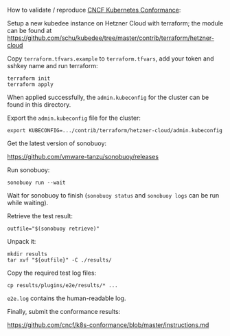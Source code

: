 How to validate / reproduce [CNCF Kubernetes Conformance](https://github.com/cncf/k8s-conformance):

Setup a new kubedee instance on Hetzner Cloud with terraform; the module
can be found at https://github.com/schu/kubedee/tree/master/contrib/terraform/hetzner-cloud

Copy `terraform.tfvars.example` to `terraform.tfvars`, add your token
and sshkey name and run terraform:

```
terraform init
terraform apply
```

When applied successfully, the `admin.kubeconfig` for the cluster can
be found in this directory.

Export the `admin.kubeconfig` file for the cluster:

```
export KUBECONFIG=.../contrib/terraform/hetzner-cloud/admin.kubeconfig
```

Get the latest version of sonobuoy:

https://github.com/vmware-tanzu/sonobuoy/releases

Run sonobuoy:

```
sonobuoy run --wait
```

Wait for sonobuoy to finish (`sonobuoy status` and `sonobuoy logs` can
be run while waiting).

Retrieve the test result:

```
outfile="$(sonobuoy retrieve)"
```

Unpack it:

```
mkdir results
tar xvf "${outfile}" -C ./results/
```

Copy the required test log files:

```
cp results/plugins/e2e/results/* ...
```

`e2e.log` contains the human-readable log.

Finally, submit the conformance results:

https://github.com/cncf/k8s-conformance/blob/master/instructions.md

